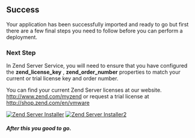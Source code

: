 [zs_lic]: https://raw.github.com/nickma/appdzendserver56/master/zs_installer.png 
[zs_order]: https://raw.github.com/nickma/appdzendserver56/master/zs_installerord.png  

## Success
Your application has been successfully imported and ready to go but first there are a few final steps you need to follow before you can perform a deployment.

### Next Step

In Zend Server Service, you will need to ensure that you have configured the **zend_license_key** , **zend_order_number** properties to match your current or trial license key and order number. 

You can find your current Zend Server licenses at our website. http://www.zend.com/myzend or request a trial license at http://shop.zend.com/en/vmware   

[![Zend Server Installer][zs_lic]][zs_lic]
[![Zend Server Installer2][zs_order]][zs_order]

##### After this you good to go.
